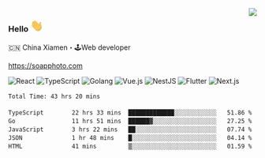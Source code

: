 <img align="right" src="https://github-readme-stats.vercel.app/api?username=yiiu&show_icons=false&bg_color=30,e96443,904e95&title_color=fff&text_color=fff" />

### Hello <img src="https://raw.githubusercontent.com/ABSphreak/ABSphreak/master/gifs/Hi.gif" width="26px" />
 
🇨🇳 China Xiamen・🕹Web developer

https://soapphoto.com

<p align="left"><img src="https://cdn.svgporn.com/logos/react.svg" alt="React" width="32" height="32"/> <img src="https://cdn.svgporn.com/logos/typescript-icon.svg" alt="TypeScript" width="32" height="32"/> <img src="https://cdn.svgporn.com/logos/gopher.svg" alt="Golang" width="32" height="32"/> <img src="https://cdn.svgporn.com/logos/vue.svg" alt="Vue.js" width="32" height="32"/> <img src="https://cdn.svgporn.com/logos/nestjs.svg" alt="NestJS" width="32" height="32"/> <img src="https://cdn.svgporn.com/logos/flutter.svg" alt="Flutter" width="32" height="32"/> <img src="https://cdn.svgporn.com/logos/nextjs-icon.svg" alt="Next.js" width="32" height="32"/></p>


<!--START_SECTION:waka-->

```txt
Total Time: 43 hrs 20 mins

TypeScript        22 hrs 33 mins  █████████████░░░░░░░░░░░░   51.86 %
Go                11 hrs 51 mins  ██████▓░░░░░░░░░░░░░░░░░░   27.25 %
JavaScript        3 hrs 22 mins   ██░░░░░░░░░░░░░░░░░░░░░░░   07.74 %
JSON              1 hr 48 mins    █░░░░░░░░░░░░░░░░░░░░░░░░   04.14 %
HTML              41 mins         ▒░░░░░░░░░░░░░░░░░░░░░░░░   01.59 %
```

<!--END_SECTION:waka-->
